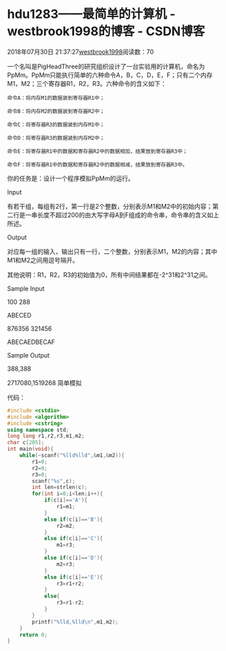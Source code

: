 # hdu1283——最简单的计算机 - westbrook1998的博客 - CSDN博客





2018年07月30日 21:37:27[westbrook1998](https://me.csdn.net/westbrook1998)阅读数：70








> 
一个名叫是PigHeadThree的研究组织设计了一台实验用的计算机，命名为PpMm。PpMm只能执行简单的六种命令A，B，C，D，E，F；只有二个内存M1，M2；三个寄存器R1，R2，R3。六种命令的含义如下：  

    命令A：将内存M1的数据装到寄存器R1中；  

    命令B：将内存M2的数据装到寄存器R2中；  

    命令C：将寄存器R3的数据装到内存M1中；  

    命令D：将寄存器R3的数据装到内存M2中；  

    命令E：将寄存器R1中的数据和寄存器R2中的数据相加，结果放到寄存器R3中；  

    命令F：将寄存器R1中的数据和寄存器R2中的数据相减，结果放到寄存器R3中。  

  你的任务是：设计一个程序模拟PpMm的运行。  

  Input 

  有若干组，每组有2行，第一行是2个整数，分别表示M1和M2中的初始内容；第二行是一串长度不超过200的由大写字母A到F组成的命令串，命令串的含义如上所述。 

  Output 

  对应每一组的输入，输出只有一行，二个整数，分别表示M1，M2的内容；其中M1和M2之间用逗号隔开。  

  其他说明：R1，R2，R3的初始值为0，所有中间结果都在-2^31和2^31之间。 

  Sample Input 

  100 288 

  ABECED 

  876356 321456 

  ABECAEDBECAF 

  Sample Output 

  388,388 

  2717080,1519268
简单模拟

代码：

```cpp
#include <cstdio>
#include <algorithm>
#include <cstring>
using namespace std;
long long r1,r2,r3,m1,m2;
char c[205];
int main(void){
    while(~scanf("%lld%lld",&m1,&m2)){
        r1=0;
        r2=0;
        r3=0;
        scanf("%s",c);
        int len=strlen(c);
        for(int i=0;i<len;i++){
            if(c[i]=='A'){
                r1=m1;
            }
            else if(c[i]=='B'){
                r2=m2;
            }
            else if(c[i]=='C'){
                m1=r3;
            }
            else if(c[i]=='D'){
                m2=r3;
            }
            else if(c[i]=='E'){
                r3=r1+r2;
            }
            else{
                r3=r1-r2;
            }
        }
        printf("%lld,%lld\n",m1,m2);
    }
    return 0;
}
```





